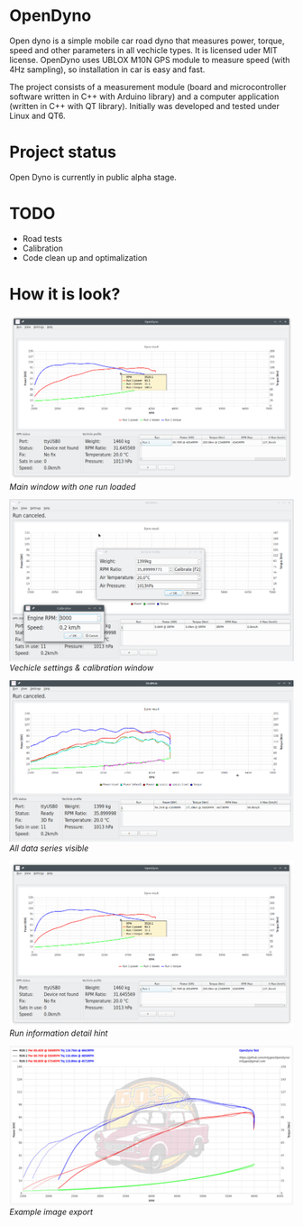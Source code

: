 OpenDyno
===
Open dyno is a simple mobile car road dyno that measures power, torque, speed and other parameters in all vechicle types. It is licensed uder MIT license. OpenDyno uses UBLOX M10N GPS module to measure speed (with 4Hz sampling), so installation in car is easy and fast.

The project consists of a measurement module (board and microcontroller software written in C++ with Arduino library) and a computer application (written in C++ with QT library). Initially was developed and tested under Linux and QT6.

Project status
===
Open Dyno is currently in public alpha stage.

TODO
===

* Road tests
* Calibration
* Code clean up and optimalization

How it is look?
===
![Screenshot 1](doc/screenshots/screenshot4.png)
*Main window with one run loaded*

![Screenshot 2](doc/screenshots/screenshot2.png)
*Vechicle settings & calibration window*

![Screenshot 3](doc/screenshots/screenshot3.png)
*All data series visible*

![Screenshot 4](doc/screenshots/screenshot4.png)
*Run information detail hint*

![Screenshot 5](doc/screenshots/screenshot5.png)
*Example image export*
